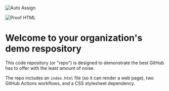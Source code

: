 ![Auto Assign](https://github.com/miya-consulting/demo-repository/actions/workflows/auto-assign.yml/badge.svg)

![Proof HTML](https://github.com/miya-consulting/demo-repository/actions/workflows/proof-html.yml/badge.svg)

# Welcome to your organization's demo respository
This code repository (or "repo") is designed to demonstrate the best GitHub has to offer with the least amount of noise.

The repo includes an `index.html` file (so it can render a web page), two GitHub Actions workflows, and a CSS stylesheet dependency.
